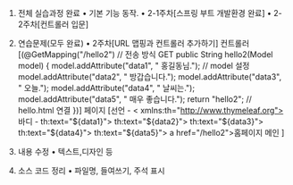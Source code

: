 1. 전체 실습과정 완료 • 기본 기능 동작.
• 2-1주차[스프링 부트 개발환경 완료]
• 2-2주차[컨트롤러 입문]

2. 연습문제(모두 완료)
• 2주차[URL 맵핑과 컨트롤러 추가하기]
   컨트롤러
   [(@GetMapping("/hello2") // 전송 방식 GET
  public String hello2(Model model) {
    model.addAttribute("data1", " 홍길동님."); // model 설정
    model.addAttribute("data2", " 방갑습니다.");
    model.addAttribute("data3", " 오늘.");
    model.addAttribute("data4", " 날씨는.");
    model.addAttribute("data5", " 매우 좋습니다.");
    return "hello2"; // hello.html 연결
  })]
  페이지
  [선언 - < xmlns:th="http://www.thymeleaf.org">  
  바디 - 
  th:text="${data1}">
  th:text="${data2}">
  th:text="${data3}">
  th:text="${data4}">
  th:text="${data5}">
  a href="/hello2">홈페이지 메인
  ]


3. 내용 수정 • 텍스트,디자인 등

4. 소스 코드 정리 • 파일명, 들여쓰기, 주석 표시